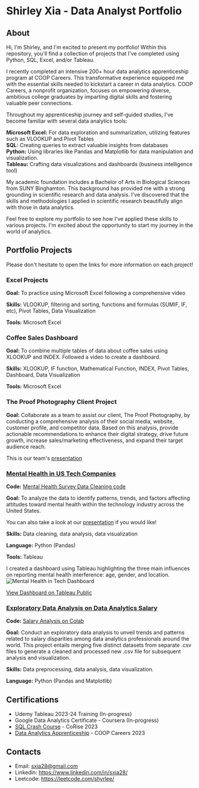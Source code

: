 # Shirley Xia - Data Analyst Portfolio

## About
Hi, I'm Shirley, and I'm excited to present my portfolio! Within this repository, you'll find a collection of projects that I've completed using Python, SQL, Excel, and/or Tableau.

I recently completed an intensive 200+ hour data analytics apprenticeship program at COOP Careers. This transformative experience equipped me with the essential skills needed to kickstart a career in data analytics. COOP Careers, a nonprofit organization, focuses on empowering diverse, ambitious college graduates by imparting digital skills and fostering valuable peer connections.

Throughout my apprenticeship journey and self-guided studies, I've become familiar with several data analytics tools:

**Microsoft Excel:** For data exploration and summarization, utilizing features such as VLOOKUP and Pivot Tables
<br>
**SQL:** Creating queries to extract valuable insights from databases
<br>
**Python:** Using libraries like Pandas and Matplotlib for data manipulation and visualization.
<br>
**Tableau:** Crafting data visualizations and dashboards (business intelligence tool)

My academic foundation includes a Bachelor of Arts in Biological Sciences from SUNY Binghamton. This background has provided me with a strong grounding in scientific research and data analysis. I've discovered that the skills and methodologies I applied in scientific research beautifully align with those in data analytics.

Feel free to explore my portfolio to see how I've applied these skills to various projects. I'm excited about the opportunity to start my journey in the world of analytics.

## Portfolio Projects
Please don't hesitate to open the links for more information on each project!

### Excel Projects
**Goal:** To practice using Microsoft Excel following a comprehensive video

**Skills:** VLOOKUP, filtering and sorting, functions and formulas (SUMIF, IF, etc), Pivot Tables, Data Visualization

**Tools:** Microsoft Excel

### Coffee Sales Dashboard
**Goal:** To combine multiple tables of data about coffee sales using XLOOKUP and INDEX. Followed a video to create a dashboard.

**Skills:** XLOOKUP, IF function, Mathematical Function, INDEX, Pivot Tables, Dashboard, Data Visualization

**Tools:** Microsoft Excel

### The Proof Photography Client Project
**Goal:** Collaborate as a team to assist our client, The Proof Photography, by conducting a comprehensive analysis of their social media, website, customer profile, and competitor data. Based on this analysis, provide actionable recommendations to enhance their digital strategy, drive future growth, increase sales/marketing effectiveness, and expand their target audience reach.

This is our team's [presentation](https://github.com/shyrlee/Shirley-Xia-Portfolio/blob/b056de442c9f4e8885f3a3be5eaf496e5300103c/The%20Proof%20Photography%20Client%20Project/COOP%20CLIENT%20PROJECT%20PRESENTATION%20C287.pdf)

### [Mental Health in US Tech Companies](https://github.com/shyrlee/Shirley-Xia-Portfolio/tree/c420044efe71fa410fa9110ffb66870a09d51f94/Mental%20Health%20in%20Tech)
**Code:** [Mental Health Survey Data Cleaning code](https://github.com/shyrlee/Shirley-Xia-Portfolio/blob/3cb14ccd9b06a2996431711127da383e569b248c/Mental%20Health%20in%20Tech/Mental%20Health%20Survey%20Data%20Cleaning.ipynb)

**Goal:** To analyze the data to identify patterns, trends, and factors affecting attitudes toward mental health within the technology industry across the United States.

You can also take a look at our [presentation](https://github.com/shyrlee/Shirley-Xia-Portfolio/blob/0d0b984012399543f2d38f3fe65ad11b35984414/Mental%20Health%20in%20Tech/Mental%20Health%20In%20Tech%20Presentation.pdf) if you would like!

**Skills:** Data cleaning, data analysis, data visualization

**Language:** Python (Pandas)

**Tools:** Tableau

I created a dashboard using Tableau highlighting the three main influences on reporting mental health interference: age, gender, and location.
![Mental Health in Tech Dashboard](https://github.com/shyrlee/Shirley-Xia-Portfolio/assets/134797686/c2e9a664-12ab-4f8b-a1d5-ec7a7e61c503)

[View Dashboard on Tableau Public](https://public.tableau.com/views/MentalHealthinUSTechCompanies/Dashboard1?:language=en-US&:display_count=n&:origin=viz_share_link)

### [Exploratory Data Analysis on Data Analytics Salary](https://github.com/shyrlee/Shirley-Xia-Portfolio/tree/d1aa630cfed0c46cf2ac8154c6323c153583a536/Salary%20Analysis)
**Code:** [Salary Analysis on Colab](https://github.com/shyrlee/Shirley-Xia-Portfolio/blob/4f80526de52bc1549c2a833b7cc8335f34c81420/Salary%20Analysis/Data%20Professionals%20Salary%20EDA%20.ipynb)

**Goal:** Conduct an exploratory data analysis to unveil trends and patterns related to salary disparities among data analytics professionals around the world. This project entails merging five distinct datasets from separate .csv files to generate a cleaned and processed new .csv file for subsequent analysis and visualization.

**Skills:** Data preprocessing, data analysis, data visualization.

**Language:** Python (Pandas and Matplotlib)

## Certifications 
* Udemy Tableau 2023-24 Training (In-progress)
* Google Data Analytics Certificate - Coursera (In-progress)
* [SQL Crash Course](https://www.credential.net/5ca938c2-e9c9-4bbc-abce-ec7279924969#gs.30z933) - CoRise 2023
* [Data Analytics Apprenticeship](https://github.com/shyrlee/Shirley-Xia-Portfolio/blob/29b1a7f5ba43c62049e67b8d80394fe6c7c82bed/DA%20COOP%20Certificate%20of%20Completion%20Spring%202023.pdf) - COOP Careers 2023

## Contacts 
* Email: sxia28@gmail.com
* Linkedin: https://www.linkedin.com/in/sxia28/
* Leetcode: https://leetcode.com/shyrlee/











